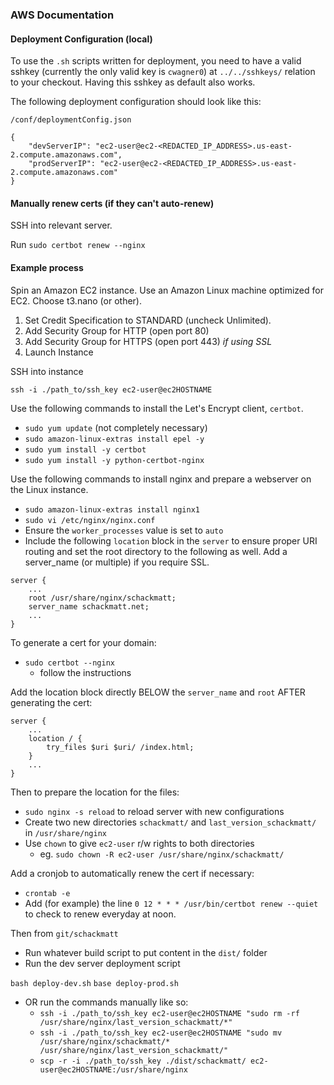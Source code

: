 ### AWS Documentation

#### Deployment Configuration (local)

To use the `.sh` scripts written for deployment, you need to have a valid sshkey (currently the only valid key is `cwagner0`) at `../../sshkeys/` relation to your checkout. Having this sshkey as default also works.

The following deployment configuration should look like this:

`/conf/deploymentConfig.json`

```
{
    "devServerIP": "ec2-user@ec2-<REDACTED_IP_ADDRESS>.us-east-2.compute.amazonaws.com",
    "prodServerIP": "ec2-user@ec2-<REDACTED_IP_ADDRESS>.us-east-2.compute.amazonaws.com"
}
```

#### Manually renew certs (if they can't auto-renew)

SSH into relevant server.

Run `sudo certbot renew --nginx`

#### Example process

Spin an Amazon EC2 instance. Use an Amazon Linux machine optimized for EC2. Choose t3.nano (or other).

1.  Set Credit Specification to STANDARD (uncheck Unlimited).
2.  Add Security Group for HTTP (open port 80)
3.  Add Security Group for HTTPS (open port 443) _if using SSL_
4.  Launch Instance

SSH into instance

`ssh -i ./path_to/ssh_key ec2-user@ec2HOSTNAME`

Use the following commands to install the Let's Encrypt client, `certbot`.

-   `sudo yum update` (not completely necessary)
-   `sudo amazon-linux-extras install epel -y`
-   `sudo yum install -y certbot`
-   `sudo yum install -y python-certbot-nginx`

Use the following commands to install nginx and prepare a webserver on the Linux instance.

-   `sudo amazon-linux-extras install nginx1`
-   `sudo vi /etc/nginx/nginx.conf`
-   Ensure the `worker_processes` value is set to `auto`
-   Include the following `location` block in the `server` to ensure proper URI routing and set the root directory to the following as well. Add a server_name (or multiple) if you require SSL.

```
server {
    ...
    root /usr/share/nginx/schackmatt;
    server_name schackmatt.net;
    ...
}
```

To generate a cert for your domain:

-   `sudo certbot --nginx`
    -   follow the instructions

Add the location block directly BELOW the `server_name` and `root` AFTER generating the cert:

```
server {
    ...
    location / {
        try_files $uri $uri/ /index.html;
    }
    ...
}
```

Then to prepare the location for the files:

-   `sudo nginx -s reload` to reload server with new configurations
-   Create two new directories `schackmatt/` and `last_version_schackmatt/` in `/usr/share/nginx`
-   Use `chown` to give `ec2-user` r/w rights to both directories
    -   eg. `sudo chown -R ec2-user /usr/share/nginx/schackmatt/`

Add a cronjob to automatically renew the cert if necessary:

-   `crontab -e`
-   Add (for example) the line `0 12 * * * /usr/bin/certbot renew --quiet` to check to renew everyday at noon.

Then from `git/schackmatt`

-   Run whatever build script to put content in the `dist/` folder
-   Run the dev server deployment script

`bash deploy-dev.sh`
`base deploy-prod.sh`

-   OR run the commands manually like so:
    -   `ssh -i ./path_to/ssh_key ec2-user@ec2HOSTNAME "sudo rm -rf /usr/share/nginx/last_version_schackmatt/*"`
    -   `ssh -i ./path_to/ssh_key ec2-user@ec2HOSTNAME "sudo mv /usr/share/nginx/schackmatt/* /usr/share/nginx/last_version_schackmatt/"`
    -   `scp -r -i ./path_to/ssh_key ./dist/schackmatt/ ec2-user@ec2HOSTNAME:/usr/share/nginx`
